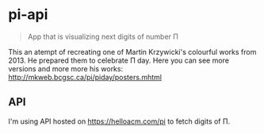 # pi-api
>App that is visualizing next digits of number Π 

This an atempt of recreating one of Martin Krzywicki's colourful works from 2013. He prepared them to celebrate Π day. Here you can see more versions and more more his works: http://mkweb.bcgsc.ca/pi/piday/posters.mhtml

## API

I'm using API hosted on https://helloacm.com/pi to fetch digits of Π.



